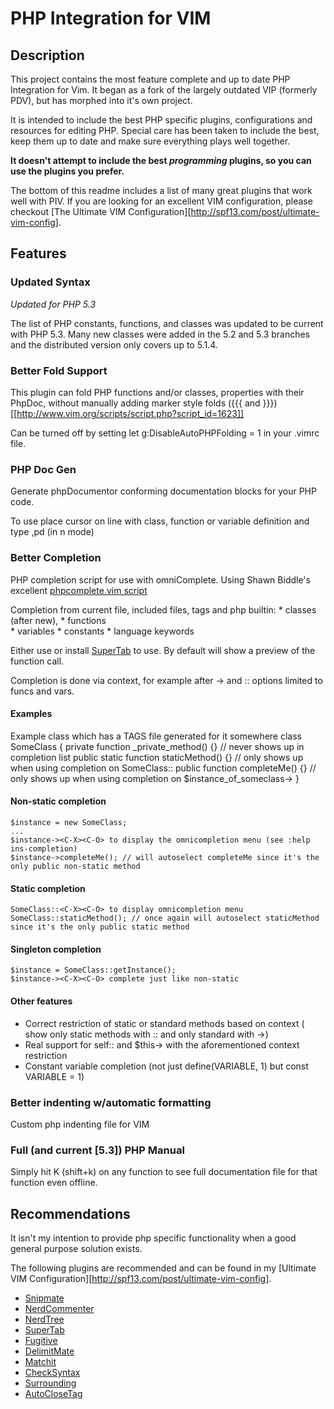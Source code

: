 # PHP Integration for VIM

## Description 
This project contains the most feature complete and up to date PHP Integration for Vim. 
It began as a fork of the largely outdated VIP (formerly PDV), but has morphed into it's own project. 

It is intended to include the best PHP specific plugins, configurations and resources for editing PHP. 
Special care has been taken to include the best, keep them up to date and make sure everything plays well together.

__It doesn't attempt to include the best _programming_ plugins, so you can use the plugins you prefer.__

The bottom of this readme includes a list of many great plugins that work well with PIV. 
If you are looking for an excellent VIM configuration, please checkout [The Ultimate VIM Configuration][http://spf13.com/post/ultimate-vim-config].

## Features

### Updated Syntax
_Updated for PHP 5.3_

The list of PHP constants, functions, and classes was updated to be current with PHP 5.3.
Many new classes were added in the 5.2 and 5.3 branches and the distributed version only covers up
to 5.1.4. 

### Better Fold Support
This plugin can fold PHP functions and/or classes, properties with their PhpDoc, 
without manually adding marker style folds ({{{ and }}})
[[http://www.vim.org/scripts/script.php?script_id=1623]]

Can be turned off by setting 
    let g:DisableAutoPHPFolding = 1
in your .vimrc file.

### PHP Doc Gen
Generate phpDocumentor conforming documentation blocks for your PHP code. 

To use place cursor on line with class, function or variable definition and type ,pd (in n mode)

### Better Completion
PHP completion script for use with omniComplete. 
Using Shawn Biddle's excellent [phpcomplete.vim script](http://www.vim.org/scripts/script.php?script_id=3171)

Completion from current file, included files, tags and php builtin:
	* classes (after new), 
	* functions  
	* variables
	* constants 
	* language keywords 

Either use <C-X><C-O> or install [SuperTab](http://www.vim.org/scripts/script.php?script_id=1643) to use.
By default will show a preview of the function call.

Completion is done via context, for example after -> and :: options limited to funcs and vars.

#### Examples
Example class which has a TAGS file generated for it somewhere 
    class SomeClass { 
      private function _private_method() {} // never shows up in completion list 
      public static function staticMethod() {} // only shows up when using completion on SomeClass::<C-X><C-O> 
      public function completeMe() {} // only shows up when using completion on $instance_of_someclass-><C-X><C-O> 
    } 

#### Non-static completion
    $instance = new SomeClass; 
    ... 
    $instance-><C-X><C-O> to display the omnicompletion menu (see :help ins-completion) 
    $instance->completeMe(); // will autoselect completeMe since it's the only public non-static method 

#### Static completion
    SomeClass::<C-X><C-O> to display omnicompletion menu 
    SomeClass::staticMethod(); // once again will autoselect staticMethod since it's the only public static method 

#### Singleton completion
    $instance = SomeClass::getInstance(); 
    $instance-><C-X><C-O> complete just like non-static 

#### Other features
* Correct restriction of static or standard methods based on context ( show only static methods with :: and only standard with ->) 
* Real support for self:: and $this-> with the aforementioned context restriction 
* Constant variable completion (not just define(VARIABLE, 1) but const VARIABLE = 1) 

### Better indenting w/automatic formatting
Custom php indenting file for VIM

### Full (and current [5.3]) PHP Manual
Simply hit K (shift+k) on any function to see full documentation file for that function even offline.

## Recommendations
It isn't my intention to provide php specific functionality when a good general purpose solution exists.

The following plugins are recommended and can be found in my [Ultimate VIM Configuration][http://spf13.com/post/ultimate-vim-config].

 * [Snipmate](http://github.com/msanders/snipmate.vim)
 * [NerdCommenter](http://github.com/scrooloose/nerdcommenter.git)
 * [NerdTree](http://github.com/scrooloose/nerdtree)
 * [SuperTab](http://www.vim.org/scripts/script.php?script_id=1643)
 * [Fugitive](http://github.com/tpope/vim-fugitive.git)
 * [DelimitMate](http://github.com/Raimondi/delimitMate)
 * [Matchit](http://www.vim.org/scripts/script.php?script_id=39)
 * [CheckSyntax](http://www.vim.org/scripts/script.php?script_id=1431)
 * [Surrounding](http://github.com/msanders/vim-files/blob/master/plugin/surrounding.vim)
 * [AutoCloseTag](http://www.vim.org/scripts/script.php?script_id=2591)
